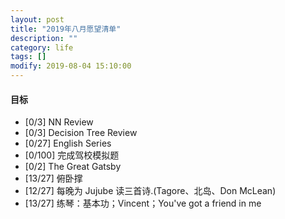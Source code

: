 ```yaml
---
layout: post
title: "2019年八月愿望清单"
description: ""
category: life
tags: []
modify: 2019-08-04 15:10:00
---
```



#### 目标

+ [0/3] NN Review
+ [0/3] Decision Tree Review
+ [0/27] English Series
+ [0/100] 完成驾校模拟题
+ [0/2] The Great Gatsby
+ [13/27] 俯卧撑
+ [12/27] 每晚为 Jujube 读三首诗.(Tagore、北岛、Don McLean)
+ [13/27] 练琴：基本功；Vincent；You've got a friend in me
